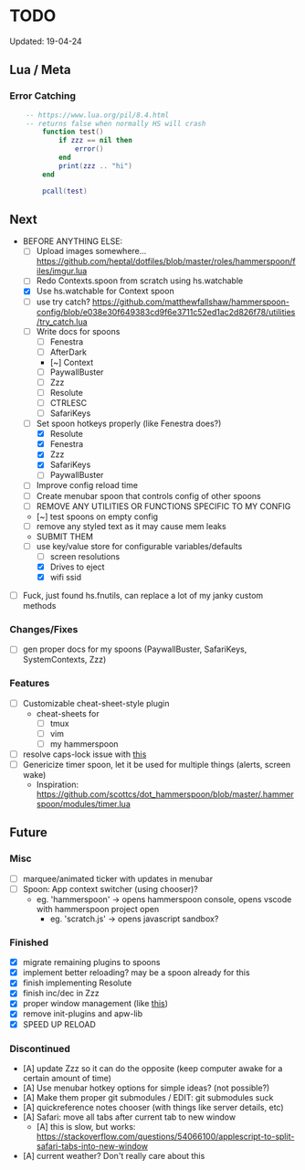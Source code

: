 # TODO

Updated: 19-04-24

## Lua / Meta

### Error Catching

```lua
    -- https://www.lua.org/pil/8.4.html
    -- returns false when normally HS will crash
        function test()
            if zzz == nil then
                error()
            end
            print(zzz .. "hi")
        end

        pcall(test)
```

## Next

- BEFORE ANYTHING ELSE:
  - [ ] Upload images somewhere... https://github.com/heptal/dotfiles/blob/master/roles/hammerspoon/files/imgur.lua
  - [ ] Redo Contexts.spoon from scratch using hs.watchable
  - [x] Use hs.watchable for Context spoon
  - [ ] use try catch? https://github.com/matthewfallshaw/hammerspoon-config/blob/e038e30f649383cd9f6e3711c52ed1ac2d826f78/utilities/try_catch.lua
  - [ ] Write docs for spoons
    - [ ] Fenestra
    - [ ] AfterDark
    - [~] Context
    - [ ] PaywallBuster
    - [ ] Zzz
    - [ ] Resolute
    - [ ] CTRLESC
    - [ ] SafariKeys
  - [ ] Set spoon hotkeys properly (like Fenestra does?)
    - [x] Resolute
    - [x] Fenestra
    - [x] Zzz
    - [x] SafariKeys
    - [ ] PaywallBuster
  - [ ] Improve config reload time
  - [ ] Create menubar spoon that controls config of other spoons
  - [ ] REMOVE ANY UTILITIES OR FUNCTIONS SPECIFIC TO MY CONFIG
  - [~] test spoons on empty config
  - [ ] remove any styled text as it may cause mem leaks
  - SUBMIT THEM
  - [ ] use key/value store for configurable variables/defaults
    - [ ] screen resolutions
    - [x] Drives to eject
    - [x] wifi ssid
- [ ] Fuck, just found hs.fnutils, can replace a lot of my janky custom methods

### Changes/Fixes

- [ ] gen proper docs for my spoons (PaywallBuster, SafariKeys, SystemContexts, Zzz)

### Features

- [ ] Customizable cheat-sheet-style plugin
  - cheat-sheets for
    - [ ] tmux
    - [ ] vim
    - [ ] my hammerspoon
- [ ] resolve caps-lock issue with [this](https://gist.github.com/townewgokgok/f2161047b790a2984e438471f383010e)
- [ ] Genericize timer spoon, let it be used for multiple things (alerts, screen wake)
  - Inspiration: <https://github.com/scottcs/dot_hammerspoon/blob/master/.hammerspoon/modules/timer.lua>

## Future

### Misc

- [ ] marquee/animated ticker with updates in menubar
- [ ] Spoon: App context switcher (using chooser)?
  - eg. 'hammerspoon' -> opens hammerspoon console, opens vscode with hammerspoon project open
    - eg. 'scratch.js' -> opens javascript sandbox?

### Finished

- [x] migrate remaining plugins to spoons
- [x] implement better reloading? may be a spoon already for this
- [x] finish implementing Resolute
- [x] finish inc/dec in Zzz
- [x] proper window management (like [this](https://github.com/binesiyu/hammerspoon/blob/c47456e6d1eef0b161fe6784cab9a648eab83b51/ws.lua))
- [x] remove init-plugins and apw-lib
- [x] SPEED UP RELOAD

### Discontinued

- [A] update Zzz so it can do the opposite (keep computer awake for a certain amount of time)
- [A] Use menubar hotkey options for simple ideas? (not possible?)
- [A] Make them proper git submodules / EDIT: git submodules suck
- [A] quickreference notes chooser (with things like server details, etc)
- [A] Safari: move all tabs after current tab to new window
  - [A] this is slow, but works: <https://stackoverflow.com/questions/54066100/applescript-to-split-safari-tabs-into-new-window>
- [A] current weather? Don't really care about this

